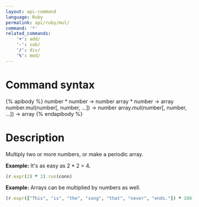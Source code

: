 ```yaml
---
layout: api-command
language: Ruby
permalink: api/ruby/mul/
command: '*'
related_commands:
    '+': add/
    '-': sub/
    '/': div/
    '%': mod/
---
```


# Command syntax #

{% apibody %}
number * number &rarr; number
array * number &rarr; array
number.mul(number[, number, ...]) &rarr; number
array.mul(number[, number, ...]) &rarr; array
{% endapibody %}

# Description #

Multiply two or more numbers, or make a periodic array.

__Example:__ It's as easy as 2 * 2 = 4.

```rb
(r.expr(2) * 2).run(conn)
```

__Example:__ Arrays can be multiplied by numbers as well.

```rb
(r.expr(["This", "is", "the", "song", "that", "never", "ends."]) * 100).run(conn)
```

